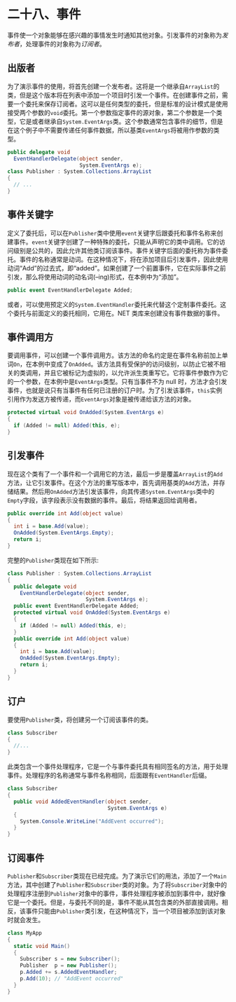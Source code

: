 # 二十八、事件

事件使一个对象能够在感兴趣的事情发生时通知其他对象。引发事件的对象称为*发布者*，处理事件的对象称为*订阅者*。

## 出版者

为了演示事件的使用，将首先创建一个发布者。这将是一个继承自`ArrayList`的类，但是这个版本将在列表中添加一个项目时引发一个事件。在创建事件之前，需要一个委托来保存订阅者。这可以是任何类型的委托，但是标准的设计模式是使用接受两个参数的`void`委托。第一个参数指定事件的源对象，第二个参数是一个类型，它是或者继承自`System.EventArgs`类。这个参数通常包含事件的细节，但是在这个例子中不需要传递任何事件数据，所以基类`EventArgs`将被用作参数的类型。

```cs
public delegate void
  EventHandlerDelegate(object sender,
                       System.EventArgs e);
class Publisher : System.Collections.ArrayList
{
  // ...
}

```

## 事件关键字

定义了委托后，可以在`Publisher`类中使用`event`关键字后跟委托和事件名称来创建事件。`event`关键字创建了一种特殊的委托，只能从声明它的类中调用。它的访问级别是公共的，因此允许其他类订阅该事件。事件关键字后面的委托称为事件委托。事件的名称通常是动词。在这种情况下，将在添加项目后引发事件，因此使用动词“Add”的过去式，即“added”。如果创建了一个前置事件，它在实际事件之前引发，那么将使用动词的动名词(–ing)形式，在本例中为“添加”。

```cs
public event EventHandlerDelegate Added;

```

或者，可以使用预定义的`System.EventHandler`委托来代替这个定制事件委托。这个委托与前面定义的委托相同，它用在。NET 类库来创建没有事件数据的事件。

## 事件调用方

要调用事件，可以创建一个事件调用方。该方法的命名约定是在事件名称前加上单词`On`，在本例中变成了`OnAdded`。该方法具有受保护的访问级别，以防止它被不相关的类调用，并且它被标记为虚拟的，以允许派生类重写它。它将事件参数作为它的一个参数，在本例中是`EventArgs`类型。只有当事件不为 null 时，方法才会引发事件，也就是说只有当事件有任何已注册的订户时。为了引发该事件，`this`实例引用作为发送方被传递，而`EventArgs`对象是被传递给该方法的对象。

```cs
protected virtual void OnAdded(System.EventArgs e)
{
  if (Added != null) Added(this, e);
}

```

## 引发事件

现在这个类有了一个事件和一个调用它的方法，最后一步是覆盖`ArrayList`的`Add`方法，让它引发事件。在这个方法的重写版本中，首先调用基类的`Add`方法，并存储结果。然后用`OnAdded`方法引发该事件，向其传递`System.EventArgs`类中的`Empty`字段，该字段表示没有数据的事件。最后，将结果返回给调用者。

```cs
public override int Add(object value)
{
  int i = base.Add(value);
  OnAdded(System.EventArgs.Empty);
  return i;
}

```

完整的`Publisher`类现在如下所示:

```cs
class Publisher : System.Collections.ArrayList
{
  public delegate void
    EventHandlerDelegate(object sender,
                         System.EventArgs e);
  public event EventHandlerDelegate Added;
  protected virtual void OnAdded(System.EventArgs e)
  {
    if (Added != null) Added(this, e);
  }
  public override int Add(object value)
  {
    int i = base.Add(value);
    OnAdded(System.EventArgs.Empty);
    return i;
  }
}

```

## 订户

要使用`Publisher`类，将创建另一个订阅该事件的类。

```cs
class Subscriber
{
  //...
}

```

此类包含一个事件处理程序，它是一个与事件委托具有相同签名的方法，用于处理事件。处理程序的名称通常与事件名称相同，后面跟有`EventHandler`后缀。

```cs
class Subscriber
{
  public void AddedEventHandler(object sender,
                                System.EventArgs e)
  {
    System.Console.WriteLine("AddEvent occurred");
  }
}

```

## 订阅事件

`Publisher`和`Subscriber`类现在已经完成。为了演示它们的用法，添加了一个`Main`方法，其中创建了`Publisher`和`Subscriber`类的对象。为了将`Subscriber`对象中的处理程序注册到`Publisher`对象中的事件，事件处理程序被添加到事件中，就好像它是一个委托。但是，与委托不同的是，事件不能从其包含类的外部直接调用。相反，该事件只能由`Publisher`类引发，在这种情况下，当一个项目被添加到该对象时就会发生。

```cs
class MyApp
{
  static void Main()
  {
    Subscriber s = new Subscriber();
    Publisher  p = new Publisher();
    p.Added += s.AddedEventHandler;
    p.Add(10); // "AddEvent occurred"
  }
}

```